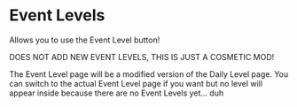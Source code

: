 # Event Levels

Allows you to use the <cp>Event Level</c> button!

<cr>DOES NOT ADD NEW EVENT LEVELS, THIS IS JUST A COSMETIC MOD!</c>

The <cp>Event Level</c> page will be a modified version of the <co>Daily Level</c> page.
You can switch to the actual <cp>Event Level</c> page if you want but no level will appear inside because there are no <cp>Event Levels</c> yet... duh